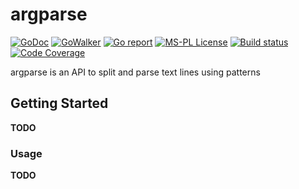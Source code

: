 argparse
====
[![GoDoc](https://godoc.org/github.com/cking/argparse?status.svg)](https://godoc.org/github.com/cking/golodestone)
[![GoWalker](https://img.shields.io/badge/Go%20Walker-API%20Documentation-green.svg?style=flat)](https://gowalker.org/github.com/cking/argparse)
[![Go report](http://goreportcard.com/badge/cking/argparse)](http://goreportcard.com/report/cking/argparse)
[![MS-PL License](https://img.shields.io/github/license/cking/argparse.svg)](https://github/cking/argparse/blob/master/LICENSE)
[![Build status](https://img.shields.io/travis/cking/argparse.svg)](https://travis-ci.org/cking/argparse)
[![Code Coverage](https://img.shields.io/codecov/c/github/cking/argparse.svg)](https://codecov.io/gh/cking/argparse)

argparse is an API to split and parse text lines using patterns

## Getting Started

**TODO**

### Usage

**TODO**
